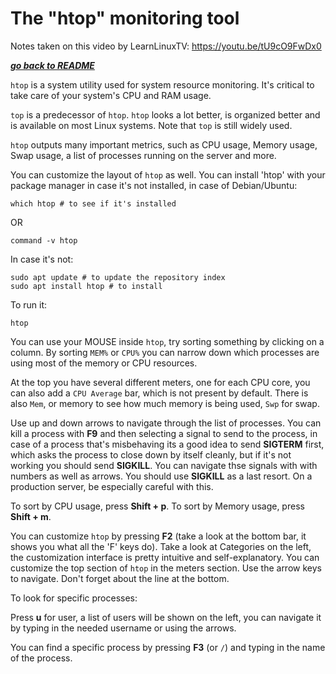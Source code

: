 # The "htop" monitoring tool

Notes taken on this video by LearnLinuxTV: https://youtu.be/tU9cO9FwDx0

[***go back to README***](/README.md)  

`htop` is a system utility used for system resource monitoring. It's critical to
take care of your system's CPU and RAM usage.

`top` is a predecessor of `htop`. `htop` looks a lot better, is organized
better and is available on most Linux systems. Note that `top` is still widely
used.

`htop` outputs many important metrics, such as CPU usage, Memory usage, Swap 
usage, a list of processes running on the server and more.

You can customize the layout of `htop` as well. You can install 'htop' with
your package manager in case it's not installed, in case of Debian/Ubuntu:

	which htop # to see if it's installed 
OR

	command -v htop

In case it's not:

	sudo apt update # to update the repository index
	sudo apt install htop # to install

To run it:

	htop

You can use your MOUSE inside `htop`, try sorting something by clicking on a
column. By sorting `MEM%` or `CPU%` you can narrow down which processes are
using most of the memory or CPU resources. 

At the top you have several different meters, one for each CPU core, you can
also add a `CPU Average` bar, which is not present by default. There is also
`Mem`, or memory to see how much memory is being used, `Swp` for swap.

Use up and down arrows to navigate through the list of processes. You can kill
a process with **F9** and then selecting a signal to send to the process, in
case of a process that's misbehaving its a good idea to send **SIGTERM** first,
which asks the process to close down by itself cleanly, but if it's not working
you should send **SIGKILL**. You can navigate thse signals with with numbers as
well as arrows. You should use **SIGKILL** as a last resort. On a production
server, be especially careful with this.

To sort by CPU usage, press **Shift + p**. 
To sort by Memory usage, press **Shift + m**. 

You can customize `htop` by pressing **F2** (take a look at the bottom bar, it
shows you what all the 'F' keys do). Take a look at Categories on the left, the
customization interface is pretty intuitive and self-explanatory. You can
customize the top section of `htop` in the meters section. Use the arrow keys
to navigate. Don't forget about the line at the bottom.

To look for specific processes:

Press **u** for user, a list of users will be shown on the left, you can
navigate it by typing in the needed username or using the arrows.

You can find a specific process by pressing **F3** (or `/`) and typing in the
name of the process. 
